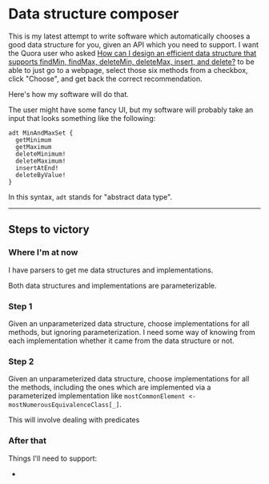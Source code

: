 # Data structure composer

This is my latest attempt to write software which automatically chooses a good data structure for you, given an API which you need to support. I want the Quora user who asked [How can I design an efficient data structure that supports findMin, findMax, deleteMin, deleteMax, insert, and delete?](https://www.quora.com/How-can-I-design-an-efficient-data-structure-that-supports-findMin-findMax-deleteMin-deleteMax-Insert-and-delete) to be able to just go to a webpage, select those six methods from a checkbox, click "Choose", and get back the correct recommendation.

Here's how my software will do that.

The user might have some fancy UI, but my software will probably take an input that looks something like the following:

```
adt MinAndMaxSet {
  getMinimum
  getMaximum
  deleteMinimum!
  deleteMaximum!
  insertAtEnd!
  deleteByValue!
}
```

In this syntax, `adt` stands for "abstract data type".






------------

## Steps to victory

### Where I'm at now

I have parsers to get me data structures and implementations.

Both data structures and implementations are parameterizable.

### Step 1

Given an unparameterized data structure, choose implementations for all methods, but ignoring parameterization. I need some way of knowing from each implementation whether it came from the data structure or not.

### Step 2

Given an unparameterized data structure, choose implementations for all the methods, including the ones which are implemented via a parameterized implementation like `mostCommonElement <- mostNumerousEquivalenceClass[_]`.

This will involve dealing with predicates

### After that

Things I'll need to support:

- 
